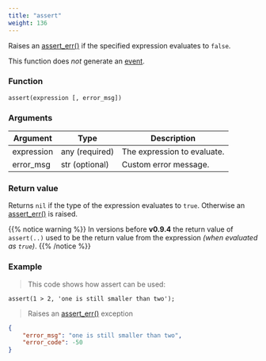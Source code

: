 ```yaml
---
title: "assert"
weight: 136
---
```


Raises an [assert_err()](../../errors/assert_err) if the specified expression evaluates to `false`.

This function does *not* generate an [event](../../overview/events).

### Function

`assert(expression [, error_msg])`

### Arguments

Argument | Type | Description
-------- | ---- | -----------
expression | any (required) | The expression to evaluate.
error_msg | str (optional) | Custom error message.

### Return value

Returns `nil` if the type of the expression evaluates to `true`. Otherwise
an [assert_err()](../../errors/assert_err) is raised.

{{% notice warning %}}
In versions before **v0.9.4** the return value of `assert(..)` used to be the return value from the expression *(when evaluated as `true`)*.
{{% /notice %}}

### Example

> This code shows how assert can be used:

```thingsdb,should_err
assert(1 > 2, 'one is still smaller than two');
```

> Raises an [assert_err()](../../errors/assert_err) exception

```json
{
    "error_msg": "one is still smaller than two",
    "error_code": -50
}
```
